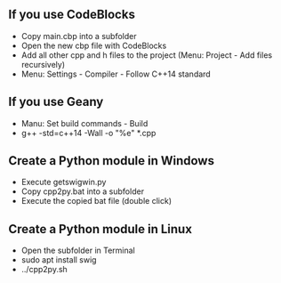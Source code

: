 ## If you use CodeBlocks

- Copy main.cbp into a subfolder
- Open the new cbp file with CodeBlocks
- Add all other cpp and h files to the project
  (Menu: Project - Add files recursively)
- Menu: Settings - Compiler - Follow C++14 standard

## If you use Geany

- Manu: Set build commands - Build
- g++ -std=c++14 -Wall -o "%e" *.cpp

## Create a Python module in Windows

- Execute getswigwin.py
- Copy cpp2py.bat into a subfolder
- Execute the copied bat file (double click)

## Create a Python module in Linux

- Open the subfolder in Terminal
- sudo apt install swig
- ../cpp2py.sh

